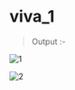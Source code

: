# viva_1

> Output :-

![1](https://user-images.githubusercontent.com/114163761/224483740-29784a59-22f7-4359-9ff1-c60be48cc8bf.png)

![2](https://user-images.githubusercontent.com/114163761/224483743-6be90cce-b9fe-4fdf-b3cb-b5fa67d23c31.png)


